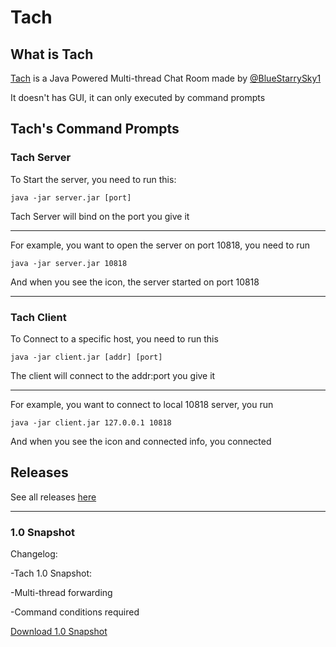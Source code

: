 # Tach

## What is Tach
[Tach](https://github.com/BlueStarrySky1/Tach) is a Java Powered Multi-thread Chat Room made by [@BlueStarrySky1](https://github.com/BlueStarrySky1)

It doesn't has GUI, it can only executed by command prompts

## Tach's Command Prompts
### Tach Server
To Start the server, you need to run this:

`java -jar server.jar [port]`

Tach Server will bind on the port you give it
___
For example, you want to open the server on port 10818, you need to run

`java -jar server.jar 10818`

And when you see the icon, the server started on port 10818
___
### Tach Client
To Connect to a specific host, you need to run this

`java -jar client.jar [addr] [port]`

The client will connect to the addr:port you give it
___
For example, you want to connect to local 10818 server, you run

`java -jar client.jar 127.0.0.1 10818`

And when you see the icon and connected info, you connected

## Releases
See all releases [here](https://github.com/BlueStarrySky1/Tach/releases)
___
### 1.0 Snapshot
Changelog:

-Tach 1.0 Snapshot:

-Multi-thread forwarding

-Command conditions required

[Download 1.0 Snapshot](https://github.com/BlueStarrySky1/Tach/releases/tag/Snapshot)
